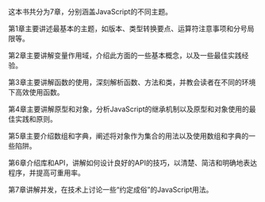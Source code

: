 这本书共分为7章，分别涵盖JavaScript的不同主题。

第1章主要讲述最基本的主题，如版本、类型转换要点、运算符注意事项和分号局限等。

第2章主要讲解变量作用域，介绍此方面的一些基本概念，以及一些最佳实践经验。

第3章主要讲解函数的使用，深刻解析函数、方法和类，并教会读者在不同的环境下高效使用函数。

第4章主要讲解原型和对象，分析JavaScript的继承机制以及原型和对象使用的最佳实践和原则。

第5章主要介绍数组和字典，阐述将对象作为集合的用法以及使用数组和字典的一些陷阱。

第6章介绍库和API，讲解如何设计良好的API的技巧，以清楚、简洁和明确地表达程序，并提高可重用率。

第7章讲解并发，在技术上讨论一些“约定成俗”的JavaScript用法。